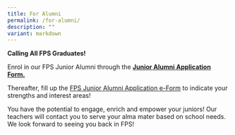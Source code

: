 ```yaml
---
title: For Alumni
permalink: /for-alumni/
description: ""
variant: markdown
---
```

**Calling All FPS Graduates!**

Enrol in our FPS Junior Alumni through the&nbsp;**[Junior Alumni Application Form.](https://form.gov.sg/#!/6229934a09260b0012a7bd78)**

Thereafter, fill up the <u>FPS Junior Alumni Application e-Form</u> to indicate your strengths and interest areas!

You have the potential to engage, enrich and empower your juniors! Our teachers will contact you to serve your alma mater based on school needs. We look forward to seeing you back in FPS!





